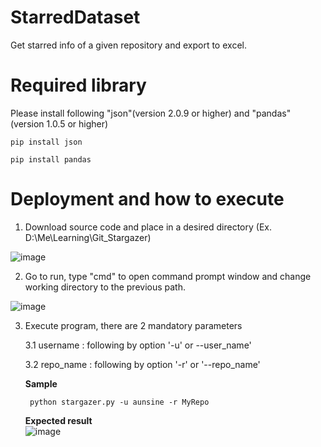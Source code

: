 # StarredDataset
Get starred info of a given repository and export to excel.

# Required library
Please install following "json"(version 2.0.9 or higher) and "pandas" (version 1.0.5 or higher)

    pip install json

    pip install pandas

# Deployment and how to execute

1. Download source code and place in a desired directory (Ex. D:\Me\Learning\Git_Stargazer)

![image](https://user-images.githubusercontent.com/73420344/124177833-f8649880-dada-11eb-9513-0942f4e2ee96.png)


2. Go to run, type "cmd" to open command prompt window and change working directory to the previous path.

![image](https://user-images.githubusercontent.com/73420344/124178017-3792e980-dadb-11eb-81c0-bd1d9ef6759f.png)

3. Execute program, there are 2 mandatory parameters 

    3.1 username : following by option  '-u' or --user_name'
    
    3.2 repo_name : following by option '-r' or '--repo_name'

    **Sample** 
    
        python stargazer.py -u aunsine -r MyRepo
        
    **Expected result**        
![image](https://user-images.githubusercontent.com/73420344/124177604-a885d180-dada-11eb-9eb4-2a41b597a18c.png)
